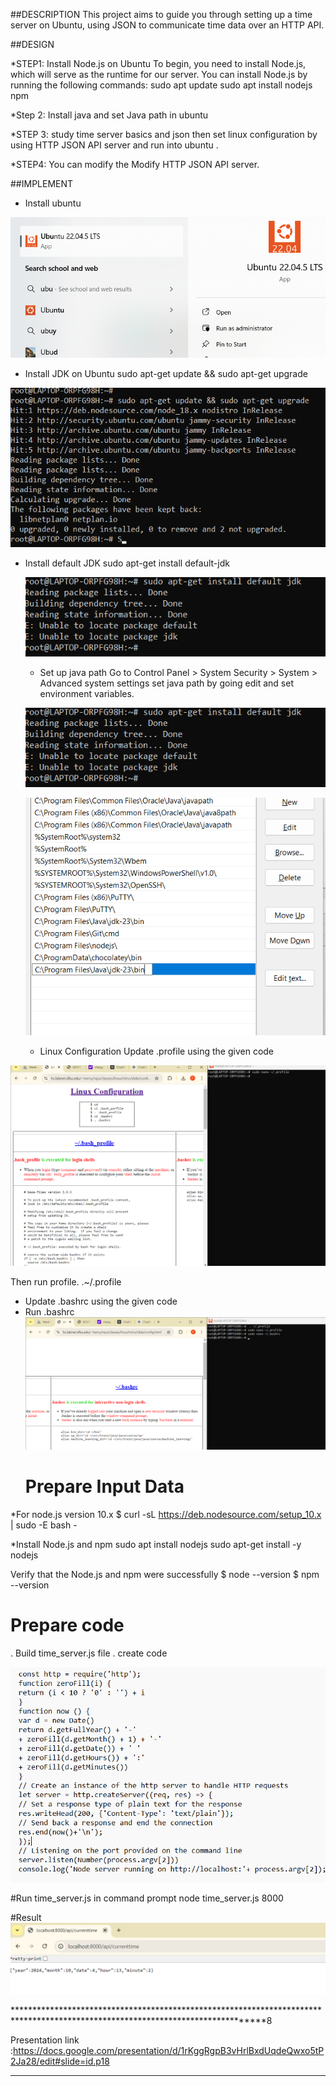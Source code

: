 

##DESCRIPTION
This project aims to guide you through setting up a time server on Ubuntu, using JSON to communicate time data over an HTTP API. 

##DESIGN

 *STEP1: Install Node.js on Ubuntu
 To begin, you need to install Node.js, which will serve as the runtime for our server. You can install Node.js by running the following commands:
  sudo apt update
sudo apt install nodejs npm

*Step 2: Install java and set Java path in ubuntu

*STEP 3: study time server basics and json then set linux configuration by using HTTP JSON API server and run into ubuntu .

*STEP4:  You can modify the Modify HTTP JSON API server.

##IMPLEMENT

  * Install ubuntu

    
  ![alt text](https://github.com/Priyanka651/Cloud-computing-/blob/main/Screenshot%202024-10-04%20094517.png?raw=true)
 * Install JDK on Ubuntu 
 sudo apt-get update && sudo apt-get upgrade

![Alt text]( https://github.com/Priyanka651/Cloud-computing-/blob/main/1.png?raw=true)

 
 * Install default JDK
   sudo apt-get install default-jdk

   ![alt text](https://github.com/Priyanka651/Cloud-computing-/blob/main/2.png?raw=true)

    * Set up java path
   Go to Control Panel > System Security > System > Advanced system settings
   set java path by going edit and set environment variables.
   
   ![alt text](https://github.com/Priyanka651/Cloud-computing-/blob/main/2.png?raw=true)
   
   
   ![alt text](https://github.com/Priyanka651/Cloud-computing-/blob/main/4.png?raw=true)

   * Linux Configuration
 Update .profile using the given code

![alt text](https://github.com/Priyanka651/Cloud-computing-/blob/main/5.png?raw=true)

Then run profile.
.~/.profile
* Update .bashrc using the given code
* Run .bashrc
![alt text](https://github.com/Priyanka651/Cloud-computing-/blob/main/6.png?raw=true)
  # Prepare Input Data
*For node.js version 10.x
$ curl -sL https://deb.nodesource.com/setup_10.x | sudo -E bash -

*Install Node.js and npm
 sudo apt install nodejs
 sudo apt-get install -y nodejs

Verify that the Node.js and npm were successfully
$ node --version
$ npm --version

# Prepare code
. Build time_server.js file 
. create code 

![alt text](https://github.com/Priyanka651/Cloud-computing-/blob/main/Screenshot%202024-10-07%20193513.png?raw=true)

#Run time_server.js in command prompt
node time_server.js 8000

 #Result
![alt text](https://github.com/Priyanka651/Cloud-computing-/blob/main/7.png?raw=true)
 

********************************************************************************************************************************8

 Presentation link   :https://docs.google.com/presentation/d/1rKggRgpB3vHrlBxdUqdeQwxo5tP2Ja28/edit#slide=id.p18
*****************************************************************************************************************************      

